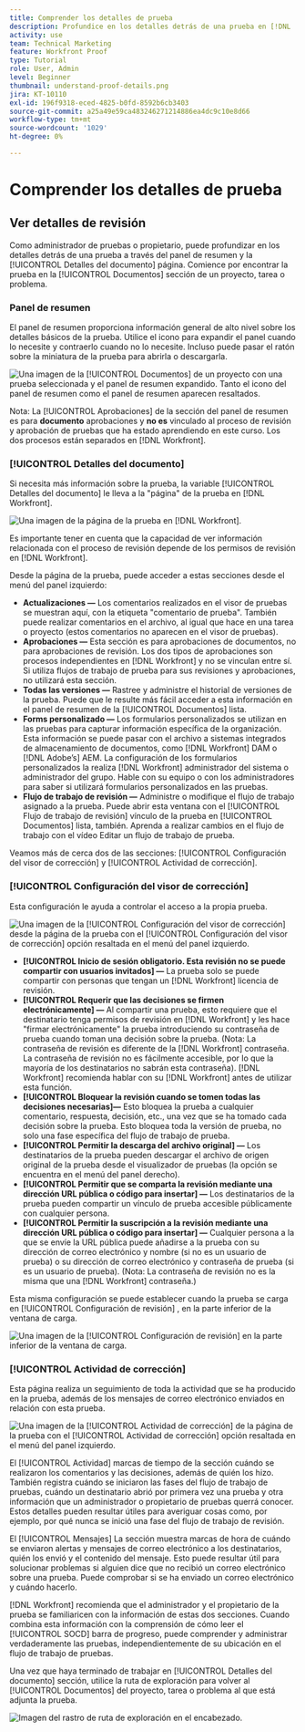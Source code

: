 ```yaml
---
title: Comprender los detalles de prueba
description: Profundice en los detalles detrás de una prueba en [!DNL  Workfront] a través del panel de resumen y [!UICONTROL Detalles del documento] página.
activity: use
team: Technical Marketing
feature: Workfront Proof
type: Tutorial
role: User, Admin
level: Beginner
thumbnail: understand-proof-details.png
jira: KT-10110
exl-id: 196f9318-eced-4825-b0fd-8592b6cb3403
source-git-commit: a25a49e59ca483246271214886ea4dc9c10e8d66
workflow-type: tm+mt
source-wordcount: '1029'
ht-degree: 0%

---
```


# Comprender los detalles de prueba

## Ver detalles de revisión

Como administrador de pruebas o propietario, puede profundizar en los detalles detrás de una prueba a través del panel de resumen y la [!UICONTROL Detalles del documento] página. Comience por encontrar la prueba en la [!UICONTROL Documentos] sección de un proyecto, tarea o problema.

### Panel de resumen

El panel de resumen proporciona información general de alto nivel sobre los detalles básicos de la prueba. Utilice el icono para expandir el panel cuando lo necesite y contraerlo cuando no lo necesite. Incluso puede pasar el ratón sobre la miniatura de la prueba para abrirla o descargarla.

![Una imagen de la [!UICONTROL Documentos] de un proyecto con una prueba seleccionada y el panel de resumen expandido. Tanto el icono del panel de resumen como el panel de resumen aparecen resaltados.](assets/document-summary.png)

Nota: La [!UICONTROL Aprobaciones] de la sección del panel de resumen es para **documento** aprobaciones y **no es** vinculado al proceso de revisión y aprobación de pruebas que ha estado aprendiendo en este curso. Los dos procesos están separados en [!DNL Workfront].

### [!UICONTROL Detalles del documento]

Si necesita más información sobre la prueba, la variable [!UICONTROL Detalles del documento] le lleva a la &quot;página&quot; de la prueba en [!DNL Workfront].

![Una imagen de la página de la prueba en [!DNL  Workfront].](assets/document-details.png)

Es importante tener en cuenta que la capacidad de ver información relacionada con el proceso de revisión depende de los permisos de revisión en [!DNL Workfront].

Desde la página de la prueba, puede acceder a estas secciones desde el menú del panel izquierdo:

* **Actualizaciones —** Los comentarios realizados en el visor de pruebas se muestran aquí, con la etiqueta &quot;comentario de prueba&quot;. También puede realizar comentarios en el archivo, al igual que hace en una tarea o proyecto (estos comentarios no aparecen en el visor de pruebas).
* **Aprobaciones —** Esta sección es para aprobaciones de documentos, no para aprobaciones de revisión. Los dos tipos de aprobaciones son procesos independientes en [!DNL Workfront] y no se vinculan entre sí. Si utiliza flujos de trabajo de prueba para sus revisiones y aprobaciones, no utilizará esta sección.
* **Todas las versiones —** Rastree y administre el historial de versiones de la prueba. Puede que le resulte más fácil acceder a esta información en el panel de resumen de la [!UICONTROL Documentos] lista.
* **Forms personalizado —** Los formularios personalizados se utilizan en las pruebas para capturar información específica de la organización. Esta información se puede pasar con el archivo a sistemas integrados de almacenamiento de documentos, como [!DNL Workfront] DAM o [!DNL Adobe’s] AEM. La configuración de los formularios personalizados la realiza [!DNL Workfront] administrador del sistema o administrador del grupo. Hable con su equipo o con los administradores para saber si utilizará formularios personalizados en las pruebas.
* **Flujo de trabajo de revisión —** Administre o modifique el flujo de trabajo asignado a la prueba. Puede abrir esta ventana con el [!UICONTROL Flujo de trabajo de revisión] vínculo de la prueba en [!UICONTROL Documentos] lista, también. Aprenda a realizar cambios en el flujo de trabajo con el vídeo Editar un flujo de trabajo de prueba.

Veamos más de cerca dos de las secciones: [!UICONTROL Configuración del visor de corrección] y [!UICONTROL Actividad de corrección].

### [!UICONTROL Configuración del visor de corrección]

Esta configuración le ayuda a controlar el acceso a la propia prueba.

![Una imagen de la [!UICONTROL Configuración del visor de corrección] desde la página de la prueba con el [!UICONTROL Configuración del visor de corrección] opción resaltada en el menú del panel izquierdo.](assets/proofing-settings-on-details-page.png)

* **[!UICONTROL Inicio de sesión obligatorio. Esta revisión no se puede compartir con usuarios invitados] —** La prueba solo se puede compartir con personas que tengan un [!DNL Workfront] licencia de revisión.
* **[!UICONTROL Requerir que las decisiones se firmen electrónicamente] —** Al compartir una prueba, esto requiere que el destinatario tenga permisos de revisión en [!DNL Workfront] y les hace &quot;firmar electrónicamente&quot; la prueba introduciendo su contraseña de prueba cuando toman una decisión sobre la prueba. (Nota: La contraseña de revisión es diferente de la [!DNL Workfront] contraseña. La contraseña de revisión no es fácilmente accesible, por lo que la mayoría de los destinatarios no sabrán esta contraseña). [!DNL Workfront] recomienda hablar con su [!DNL Workfront] antes de utilizar esta función.
* **[!UICONTROL Bloquear la revisión cuando se tomen todas las decisiones necesarias]—** Esto bloquea la prueba a cualquier comentario, respuesta, decisión, etc., una vez que se ha tomado cada decisión sobre la prueba. Esto bloquea toda la versión de prueba, no solo una fase específica del flujo de trabajo de prueba.
* **[!UICONTROL Permitir la descarga del archivo original] —** Los destinatarios de la prueba pueden descargar el archivo de origen original de la prueba desde el visualizador de pruebas (la opción se encuentra en el menú del panel derecho).
* **[!UICONTROL Permitir que se comparta la revisión mediante una dirección URL pública o código para insertar] —** Los destinatarios de la prueba pueden compartir un vínculo de prueba accesible públicamente con cualquier persona.
* **[!UICONTROL Permitir la suscripción a la revisión mediante una dirección URL pública o código para insertar] —** Cualquier persona a la que se envíe la URL pública puede añadirse a la prueba con su dirección de correo electrónico y nombre (si no es un usuario de prueba) o su dirección de correo electrónico y contraseña de prueba (si es un usuario de prueba). (Nota: La contraseña de revisión no es la misma que una [!DNL Workfront] contraseña.)

Esta misma configuración se puede establecer cuando la prueba se carga en [!UICONTROL Configuración de revisión] , en la parte inferior de la ventana de carga.

![Una imagen de la [!UICONTROL Configuración de revisión] en la parte inferior de la ventana de carga.](assets/proof-settings-on-upload-page.png)

### [!UICONTROL Actividad de corrección]

Esta página realiza un seguimiento de toda la actividad que se ha producido en la prueba, además de los mensajes de correo electrónico enviados en relación con esta prueba.

![Una imagen de la [!UICONTROL Actividad de corrección] de la página de la prueba con el [!UICONTROL Actividad de corrección] opción resaltada en el menú del panel izquierdo.](assets/proofing-activity-in-details.png)

El [!UICONTROL Actividad] marcas de tiempo de la sección cuándo se realizaron los comentarios y las decisiones, además de quién los hizo. También registra cuándo se iniciaron las fases del flujo de trabajo de pruebas, cuándo un destinatario abrió por primera vez una prueba y otra información que un administrador o propietario de pruebas querrá conocer. Estos detalles pueden resultar útiles para averiguar cosas como, por ejemplo, por qué nunca se inició una fase del flujo de trabajo de revisión.

El [!UICONTROL Mensajes] La sección muestra marcas de hora de cuándo se enviaron alertas y mensajes de correo electrónico a los destinatarios, quién los envió y el contenido del mensaje. Esto puede resultar útil para solucionar problemas si alguien dice que no recibió un correo electrónico sobre una prueba. Puede comprobar si se ha enviado un correo electrónico y cuándo hacerlo.

[!DNL Workfront] recomienda que el administrador y el propietario de la prueba se familiaricen con la información de estas dos secciones. Cuando combina esta información con la comprensión de cómo leer el [!UICONTROL SOCD] barra de progreso, puede comprender y administrar verdaderamente las pruebas, independientemente de su ubicación en el flujo de trabajo de pruebas.

Una vez que haya terminado de trabajar en [!UICONTROL Detalles del documento] sección, utilice la ruta de exploración para volver al [!UICONTROL Documentos] del proyecto, tarea o problema al que está adjunta la prueba.

![Imagen del rastro de ruta de exploración en el encabezado.](assets/proof-breadcrumb.png)

<!--
#### Learn more
* [!UICONTROL Document details] overview
* Add a custom form to a document
* Request document approvals
* Summary for documents overview
* View activity on a proof within [!DNL Workfront]
-->
